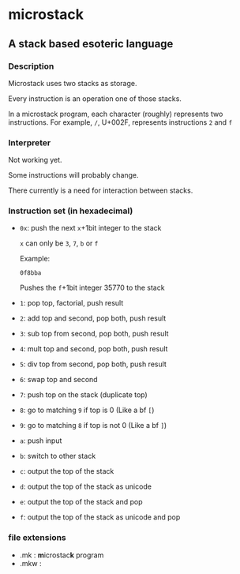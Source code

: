# microstack
## A stack based esoteric language

### Description

Microstack uses two stacks as storage.

Every instruction is an operation one of those stacks.

In a microstack program, each character (roughly) represents two instructions.
For example, `/`, U+002F, represents instructions `2` and `f`

### Interpreter

Not working yet.

Some instructions will probably change.

There currently is a need for interaction between stacks.

### Instruction set (in hexadecimal)

- `0x`: push the next `x`+1bit integer to the stack

    `x` can only be `3`, `7`, `b` or `f`

    Example:

    ```0f8bba```

    Pushes the `f`+1bit integer 35770 to the stack
- `1`: pop top, factorial, push result
- `2`: add top and second, pop both, push result
- `3`: sub top from second, pop both, push result
- `4`: mult top and second, pop both, push result
- `5`: div top from second, pop both, push result
- `6`: swap top and second
- `7`: push top on the stack (duplicate top)
- `8`: go to matching `9` if top is 0 (Like a bf `[`)
- `9`: go to matching `8` if top is not 0 (Like a bf `]`)
- `a`: push input
- `b`: switch to other stack
- `c`: output the top of the stack
- `d`: output the top of the stack as unicode
- `e`: output the top of the stack and pop
- `f`: output the top of the stack as unicode and pop

### file extensions
- .mk   : **m**icrostac**k** program
- .mkw  :